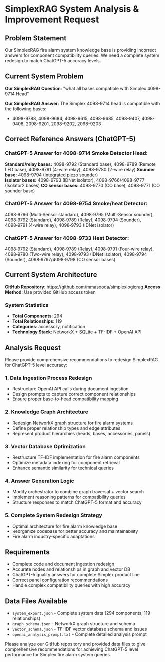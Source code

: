 # SimplexRAG System Analysis & Improvement Request

## Problem Statement

Our SimplexRAG fire alarm system knowledge base is providing incorrect answers for component compatibility queries. We need a complete system redesign to match ChatGPT-5 accuracy levels.

## Current System Problem

**Our SimplexRAG Question**: "what all bases compatible with Simplex 4098-9714 Head"

**Our SimplexRAG Answer**: 
The Simplex 4098-9714 head is compatible with the following bases:
- 4098-9788, 4098-9684, 4098-9615, 4098-9685, 4098-9407, 4098-9408, 2098-9201, 2098-9202, 2098-9203

## Correct Reference Answers (ChatGPT-5)

### ChatGPT-5 Answer for 4098-9714 Smoke Detector Head:
**Standard/relay bases:** 4098-9792 (Standard base), 4098-9789 (Remote LED base), 4098-9791 (4-wire relay), 4098-9780 (2-wire relay)
**Sounder base:** 4098-9794 (Integrated piezo sounder)  
**Isolator bases:** 4098-9793 (IDNet isolator), 4098-9766/4098-9777 (Isolator2 bases)
**CO sensor bases:** 4098-9770 (CO base), 4098-9771 (CO sounder base)

### ChatGPT-5 Answer for 4098-9754 Smoke/heat Detector:
4098‑9796 (Multi‑Sensor standard), 4098‑9795 (Multi‑Sensor sounder), 4098‑9792 (Standard), 4098‑9789 (Relay), 4098‑9794 (Sounder), 4098‑9791 (4‑wire relay), 4098‑9793 (IDNet isolator)

### ChatGPT-5 Answer for 4098-9733 Heat Detector:
4098‑9792 (Standard), 4098‑9789 (Relay), 4098‑9791 (Four-wire relay), 4098‑9780 (Two-wire relay), 4098‑9793 (IDNet isolator), 4098‑9794 (Sounder), 4098‑9797/4098‑9798 (CO sensor bases)

## Current System Architecture

**GitHub Repository**: https://github.com/mmasooda/simplexlogicrag
**Access Method**: Use provided GitHub access token

### System Statistics
- **Total Components**: 294
- **Total Relationships**: 119
- **Categories**: accessory, notification
- **Technology Stack**: NetworkX + SQLite + TF-IDF + OpenAI API

## Analysis Request

Please provide comprehensive recommendations to redesign SimplexRAG for ChatGPT-5 level accuracy:

### 1. Data Ingestion Process Redesign
- Restructure OpenAI API calls during document ingestion
- Design prompts to capture correct component relationships
- Ensure proper base-to-head compatibility mapping

### 2. Knowledge Graph Architecture
- Redesign NetworkX graph structure for fire alarm systems
- Define proper relationship types and edge attributes
- Represent product hierarchies (heads, bases, accessories, panels)

### 3. Vector Database Optimization  
- Restructure TF-IDF implementation for fire alarm components
- Optimize metadata indexing for component retrieval
- Enhance semantic similarity for technical queries

### 4. Answer Generation Logic
- Modify orchestrator to combine graph traversal + vector search
- Implement reasoning patterns for compatibility queries
- Structure responses to match ChatGPT-5 format and accuracy

### 5. Complete System Redesign Strategy
- Optimal architecture for fire alarm knowledge base
- Reorganize codebase for better accuracy and maintainability
- Fire alarm industry-specific adaptations

## Requirements
- Complete code and document ingestion redesign
- Accurate nodes and relationships in graph and vector DB  
- ChatGPT-5 quality answers for complete Simplex product line
- Correct panel configuration recommendations
- Handle complex compatibility queries with high accuracy

## Data Files Available
- `system_export.json` - Complete system data (294 components, 119 relationships)
- `graph_schema.json` - NetworkX graph structure and schema
- `vector_schema.json` - TF-IDF vector database schema and issues
- `openai_analysis_prompt.txt` - Complete detailed analysis prompt

Please analyze our GitHub repository and provided data files to give comprehensive recommendations for achieving ChatGPT-5 level performance for Simplex fire alarm system queries.